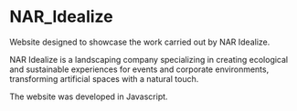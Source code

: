 # NAR_Idealize
Website designed to showcase the work carried out by NAR Idealize.

NAR Idealize is a landscaping company specializing in creating ecological and sustainable experiences for events and corporate environments, transforming artificial spaces with a natural touch.

The website was developed in Javascript.

